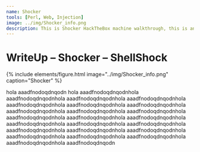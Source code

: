 ```yaml
---
name: Shocker
tools: [Perl, Web, Injection]
image: ../img/Shocker_info.png
description: This is Shocker HackTheBox machine walkthrough, this is an easy difficulty linux machine with ip 10.10.10.56.
---
```


# WriteUp – Shocker – ShellShock

{% include elements/figure.html image="../img/Shocker_info.png" caption="Shocker" %}

hola aaadfnodoqdnqodn hola aaadfnodoqdnqodnhola aaadfnodoqdnqodnhola aaadfnodoqdnqodnhola aaadfnodoqdnqodnhola 
aaadfnodoqdnqodnhola aaadfnodoqdnqodnhola aaadfnodoqdnqodnhola aaadfnodoqdnqodnhola aaadfnodoqdnqodnhola aaadfnodoqdnqodnhola 
aaadfnodoqdnqodnhola aaadfnodoqdnqodnhola aaadfnodoqdnqodnhola aaadfnodoqdnqodnhola aaadfnodoqdnqodnhola aaadfnodoqdnqodnhola 
aaadfnodoqdnqodnhola aaadfnodoqdnqodnhola aaadfnodoqdnqodnhola aaadfnodoqdnqodnhola aaadfnodoqdnqodnhola aaadfnodoqdnqodnhola 
aaadfnodoqdnqodnhola aaadfnodoqdnqodn